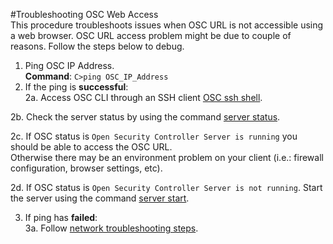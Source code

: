 #Troubleshooting OSC Web Access  
This procedure troubleshoots issues when OSC URL is not accessible using a web browser. OSC URL access problem might be due to couple of reasons. Follow the steps below to debug.

1. Ping OSC IP Address.  
   **Command**: `C>ping OSC_IP_Address`
2. If the ping  is **successful**:  
 2a. Access OSC CLI through an SSH client [OSC ssh shell](../../gettingstarted/accessing.md#accessing-osc-through-cli). 

 2b. Check the server status by using the command [server status](../../references/cli.md/#server-status).  

 2c. If OSC status is `Open Security Controller Server is running` you should be able to access the OSC URL.  
Otherwise there may be an environment problem on your client (i.e.: firewall configuration, browser settings, etc).  

 2d. If OSC status is `Open Security Controller Server is not running`. Start the server using the command  [server start](../../references/cli.md/#server-start).  

3.  If ping has **failed**:  
 3a. Follow [network troubleshooting steps](./osc-networking.md).  
